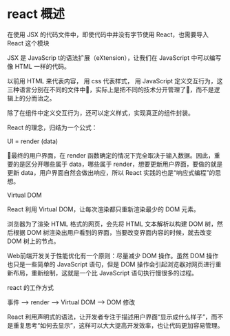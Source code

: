 # react 概述


在使用 JSX 的代码文件中，即使代码中并没有字节使用 React，也需要导入 React 这个模块


JSX 是 JavaScrip t的语法扩展（eXtension），让我们在 JavaScript 中可以编写像 HTML 一样的代码。


以前用 HTML 来代表内容， 用 css 代表样式， 用 JavaScript 定义交互行为，这三种语言分别在不同的文件中，实际上是把不同的技术分开管理了，而不是逻辑上的分而治之。


除了在组件中定义交互行为，还可以定义样式，实现真正的组件封装。

React 的理念，归结为一个公式：

UI = render (data)

最终的用户界面，在 render 函数确定的情况下完全取决于输入数据。因此，重要的是区分开哪些属于 data，哪些属于 render，想要更新用户界面，要做的就是更新 data，用户界面自然会做出响应，所以 React 实践的也是“响应式编程”的思想。


Virtual DOM

React 利用 Virtual DOM，让每次渲染都只重新渲染最少的 DOM 元素。

浏览器为了渲染 HTML 格式的网页，会先将 HTML 文本解析以构建 DOM 树，然后根据 DOM 树渲染出用户看到的界面，当要改变界面内容的时候，就去改变 DOM 树上的节点。

Web前端开发关于性能优化有一个原则：尽量减少 DOM 操作。虽然 DOM 操作也只是一些简单的 JavaScript 语句，但是 DOM 操作会引起浏览器对网页进行重新布局，重新绘制，这就是一个比 JavaScript 语句执行慢很多的过程。

react 的工作方式

事件 --> render --> Virtual DOM --> DOM 修改

React 利用声明式的语法，让开发者专注于描述用户界面“显示成什么样子”，而不是重复思考“如何去显示”，这样可以大大提高开发效率，也让代码更加容易管理。

